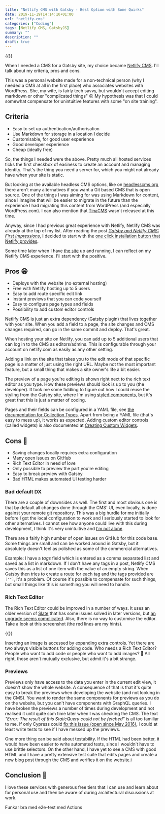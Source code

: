 ```yaml
---
title: "Netlify CMS with Gatsby - Best Option with Some Quirks"
date: 2019-11-19T14:14:10+01:00
url: "netlify-cms"
categories: ["Coding"]
tags: [Netlify CMS, GatsbyJS]
summary: ""
description: ""
draft: true
---
```


{{<post-image image="hero-image.png" />}}

When I needed a CMS for a Gatsby site, my choice became [Netlify CMS][7]. I'll talk about my criteria, pros and cons.

This was a personal website made for a non-technical person (why I needed a CMS at all in the first place) who associates websites with WordPress. She, my wife, is fairly tech savvy, but wouldn't accept editing markdown or other "complicated things" 🙃 My hypothesis was that I could somewhat compensate for unintuitive features with some "on site training".

## Criteria

* Easy to set up authentication/authorisation
* Use Markdown for storage in a location I decide
* Customisable, for good user experience
* Good developer experience
* Cheap (ideally free)

So, the things I needed were the above. Pretty much all hosted services ticks the first checkbox of easiness to create an account and managing identity. That's the thing you need a server for, which you might not already have when your site is static.

But looking at the available headless CMS options, like on [headlesscms.org][2], there aren't many alternatives if you want a Git based CMS that is open source. One of the things I was aiming for was using Markdown for content, since I imagine that will be easier to migrate in the future than the experience I had migrating this content from WordPress (and especially WordPress.com). I can also mention that [TinaCMS][3] wasn't released at this time.

Anyway, since I had previous great experience with Netlify, Netlify CMS was already at the top of my list. After reading the post [_Gatsby and Netlify CMS: First Impressions_][1], I decided to start with the [one click installation button that Netlify provides][4]. 

Some time later when I have [the site][5] up and running, I can reflect on my Netlify CMS experience. I'll start with the positive.

## Pros 😄

* Deploys with the website (no external hosting)
* Free with Netlify hosting up to 5 users
* Easy to add route specific edit link
* Instant previews that you can code yourself
* Easy to configure page types and fields
* Possibility to add custom editor controls

Netlify CMS is just an extra dependency (Gatsby plugin) that lives together with your site. When you add a field to a page, the site changes and CMS changes required, can go in the same commit and deploy. That's great. 

When hosting your site on Netlify, you can add up to 5 additional users that can log in to the CMS as editors/admins. This is configurable through your account on netlify.com as easily as any other setting.

Adding a link on the site that takes you to the edit mode of that specific page is a matter of just using the right URL. Maybe not the most important feature, but a small thing that makes a site owner's life a bit easier.

The preview of a page you're editing is shown right next to the rich text editor as you type. How these previews should look is up to you (the developer). It took me some fiddling to figure out how I could reuse the styling from the Gatsby site, where I'm using [styled components][6], but it's great that this is just a matter of coding.

Pages and their fields can be configured in a YAML file, see [the documentation for Collection Types][8]. Apart from being a YAML file (that's easy to mess up), it works as expected. Adding custom editor controls (called widgets) is also documented at [Creating Custom Widgets][9].


## Cons 🙁

* Saving changes locally requires extra configuration
* Many open issues on GitHub
* Rich Text Editor in need of love
* Only possible to preview the part you're editing
* Easy to break preview with Gatsby
* Bad HTML makes automated UI testing harder

### Bad default DX

There are a couple of downsides as well. The first and most obvious one is that by default all changes done through the CMS´ UI, even locally, is done against your remote git repository. This was a big hurdle for me initially before I got the local configuration to work and I seriously started to look for other alternatives. I cannot see how anyone could live with this during development, I think it's very unintuitive and [I'm not alone][10]. 

There are a fairly high number of open issues on GitHub for this code base. Some things are small and can be worked around in Gatsby, but it absolutely doesn't feel as polished as some of the commercial alternatives. 

Example: I have a _tags_ field which is entered as a comma separated list and saved as a list in markdown. If I don't have any tags in a post, Netlify CMS saves this as a list of one item with the value of an empty string. When Gatsby then tries to create a route for each tag and the tags provided are `[""]`, it's a problem. Of course it's possible to compensate for such things, but small things like this is something you will need to handle.

### Rich Text Editor

The Rich Text Editor could be improved in a number of ways. It uses an older version of [Slate][11] that has some issues solved in later versions, but [an upgrade seems complicated][12]. Also, there is no way to customise the editor. Take a look at this screenshot (the red lines are my hints).

{{<post-image image="insert-image.png" width="700" />}}

Inserting an image is accessed by expanding extra controls. Yet there are two always visible buttons for adding code. Who needs a Rich Text Editor? People who want to add code or people who want to add images? 🤔 All right, those aren't mutually exclusive, but admit it's a bit strange.

### Previews
Previews only have access to the data you enter in the current edit view, it doesn't show the whole website. A consequence of that is that it's quite easy to break the previews when developing the website (and not looking in the CMS). You want to render the same components for previews as you do on the website, but you can't have components with GraphQL queries. I have broken the previews a number of times during development and not realised it until quite som time later when I was checking the CMS. The text _"Error: The result of this StaticQuery could not be fetched"_ is all too familiar to me. If only Cypress could [fix this issue (open since May 2016)][13], I could at least write tests to see if I have messed up the previews.

One more thing can be said about testability. If the HTML had been better, it would have been easier to write automated tests, since I wouldn't have to use brittle selectors. On the other hand, I have yet to see a CMS with good HTML and I have a pretty extensive test suite that edits pages and create a new blog post through the CMS and verifies it on the website.i

## Conclusion 🙂



I love these services with generous free tiers that I can use and learn about for personal use and then be aware of during architectural discussions at work. 

Funkar bra med e2e-test med Actions

[1]: https://dev.to/steelvoltage/gatsby-and-netlify-cms-first-impressions-4ink
[2]: https://headlesscms.org/
[3]: https://headlesscms.org/projects/tinacms
[4]: https://templates.netlify.com/template/gatsby-blog-with-netlify-cms/
[5]: https://github.com/henriksommerfeld/isabel-blog
[6]: https://www.styled-components.com/
[7]: https://www.netlifycms.org/
[8]: https://www.netlifycms.org/docs/collection-types/
[9]: https://www.netlifycms.org/docs/custom-widgets/
[10]: https://github.com/netlify/netlify-cms/issues/2335
[11]: https://www.slatejs.org/#/rich-text
[12]: https://github.com/netlify/netlify-cms/issues/2402
[13]: https://github.com/cypress-io/cypress/issues/136